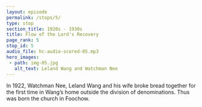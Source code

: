 ```yaml
---
layout: episode
permalink: /stops/5/
type: stop
section_title: 1920s - 1930s
title: Flow of the Lord's Recovery
page_rank: 5
stop_id: 5
audio_file: hc-audio-scored-05.mp3
hero_images:
 - path: img-05.jpg
   alt_text: Leland Wang and Watchman Nee
---
```


In 1922, Watchman  Nee, Leland Wang and his wife broke bread together for the first time in Wang’s home outside the division of denominations. Thus was born the church in Foochow.

<!---
title: 主恢復的流臨及中國

倪柝聲,王載和他的妻子在1922年第一次在王載的家中擘餅，共同擺脫了宗派的分裂。福州教會因此誕生。
-->

<!--- TRANSCRIPT
In the first half of 1922, having seen the light about the error of denominations, Watchman Nee, Leland Wang, and his wife took the bold step of breaking bread in Wang’s home instead of going to the denomination to receive communion. Watchman Nee later testified that he would never forget, even in eternity, the profound closeness to the heavens he felt that night. Thus was born the church in Foochow, Fujian province, standing firm outside the division of the denominations.  

倪柝聲、王載和他的妻子於一九二二年前半年看見了公會的錯誤，因此放膽開始 在王載家中擘餅，從此不接受公會的聖餐。倪柝聲後來見證說，他到永世都不能忘 記當晚的擘餅。他感受到天是離地何等的近。這是福建省福州召會在公會的分裂之外堅定站住的開始。
-->